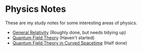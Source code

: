 # Physics Notes
 These are my study notes for some interesting areas of physics.

* [General Relativity](/General_Relativity/) (Roughly done, but needs tidying up)
* [Quantum Field Theory](/Quantum_Field_Theory/) (Haven't started)
* [Quantum Field Theory in Curved Spacetime](/QFT_in_Curved_Spacetime/) (Half done)

